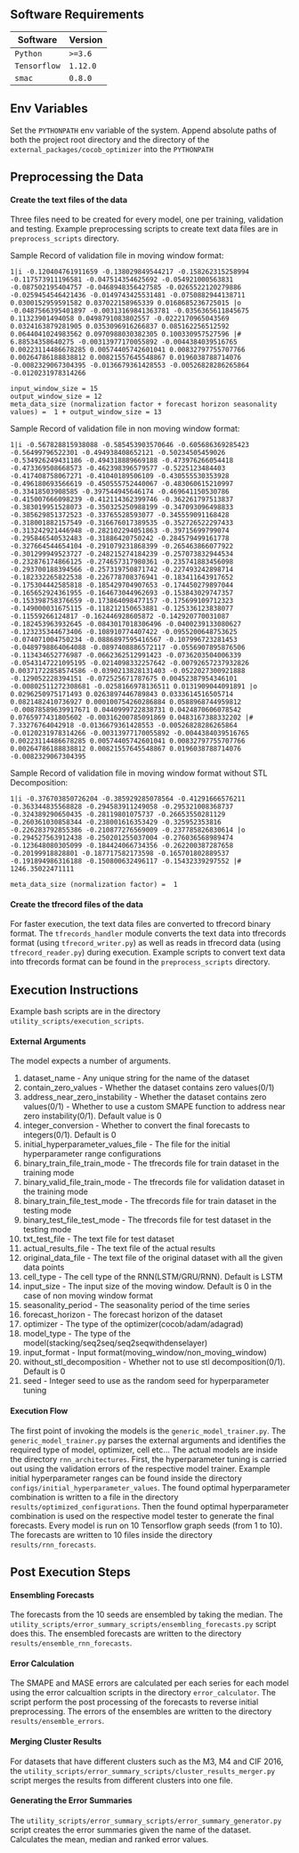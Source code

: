 ## Software Requirements ##

| Software  | Version |
| ------------- | ------------- |
| `Python`  |  `>=3.6`  |
| `Tensorflow`  | `1.12.0`  |
| `smac`  | `0.8.0` |

## Env Variables ##

Set the `PYTHONPATH` env variable of the system. Append absolute paths of both the project root directory and the directory of the `external_packages/cocob_optimizer` into the `PYTHONPATH`  


## Preprocessing the Data ##

#### Create the text files of the data ####

Three files need to be created for every model, one per training, validation and testing. Example preprocessing scripts to create text data files are in `preprocess_scripts` directory.

Sample Record of validation file in moving window format:

`1|i -0.120404761911659 -0.138029849544217 -0.158262315258994 -0.117573911196581 -0.047514354625692 -0.054921000563831 -0.087502195404757 -0.0468948356427585 -0.0265522120279886 -0.0259454546421436 -0.0149743425531481 -0.0750882944138711 0.0300152959591582 0.037022158965339 0.0168685236725015 |o -0.0487566395401897 -0.00313169841363781 -0.0356365611845675 0.11323901494058 0.0498791083802557 -0.0222170965043569 0.0324163879281905 0.0353096916266837 0.085162256512592 0.0644041024983562 0.0970988030382305 0.100330957527596 |# 6.88534358640275 -0.00313977170055892 -0.0044384039516765 0.00223114486678285 0.00574405742601041 0.00832797755707766 0.00264786188838812 0.00821557645548867 0.0196038788714076 -0.0082329067304395 -0.0136679361428553 -0.00526828286265864 -0.0120231978314266`


`input_window_size = 15`\
`output_window_size = 12`\
`meta_data_size (normalization factor + forecast horizon seasonality values) =  1 + output_window_size = 13`

Sample Record of validation file in non moving window format:

`1|i -0.567828815938088 -0.585453903570646 -0.605686369285423 -0.56499796522301 -0.494938408652121 -0.50234505459026 -0.534926249431186 -0.494318889669188 -0.473976266054418 -0.473369508668573 -0.462398396579577 -0.5225123484403 -0.417408758067271 -0.41040189506109 -0.430555530353928 -0.496180693566619 -0.450555752440067 -0.483060615210997 -0.33418503908585 -0.397544945646174 -0.469641150530786 -0.415007666098239 -0.412114362399746 -0.362261797513837 -0.383019951528073 -0.350325250988199 -0.347093096498833 -0.385629851372523 -0.33765528593077 -0.345559091168428 -0.318001882157549 -0.316676017389535 -0.352726522297433 -0.313242921446948 -0.282102294051863 -0.39715699799074 -0.295846540532483 -0.31886420750242 -0.284579499161778 -0.327664544654104 -0.291079231868399 -0.265463866077922 -0.301299949523727 -0.248215274184239 -0.257073832944534 -0.232876174866125 -0.274657317980361 -0.235741883456098 -0.293700188394566 -0.257319750871742 -0.227493242898714 -0.182332265822538 -0.226778708376941 -0.183411643917652 -0.175304442585818 -0.185429704907653 -0.174450279897044 -0.165652924361955 -0.164673044962693 -0.153843029747357 -0.153398758376659 -0.173864098477157 -0.175699109712323 -0.149000031675115 -0.118212150653881 -0.125336123838077 -0.11559266124817 -0.162446928605872 -0.142920770031087 -0.182453963932645 -0.0843017018306496 -0.0400239133080627 -0.123235344673406 -0.108910774407422 -0.0955200648753625 -0.074071004750234 -0.0886897595416567 -0.107996723281453 -0.0489798864064088 -0.0897408886572117 -0.0556907895876506 -0.113434652776987 -0.0662362512991423 -0.0736203504006339 -0.0543147221095195 -0.0214098332257642 -0.00792657237932826 0.00371722858574586 -0.0390213828131403 -0.0522027300921888 -0.129052228394151 -0.072525671787675 0.00452387954346101 -0.00802511272308681 -0.0258166978136511 0.0131909044091891 |o 0.0296250975171493 0.0263897446789843 0.0333614516505714 0.0821482410736927 0.000100754260286884 0.0588968744959812 -0.00878589639917671 0.0440999722838731 0.0424870606078542 0.0765977431805602 -0.00316200785091869 0.0483167388332202 |# 7.33276764042918 -0.0136679361428553 -0.00526828286265864 -0.0120231978314266 -0.00313977170055892 -0.0044384039516765 0.00223114486678285 0.00574405742601041 0.00832797755707766 0.00264786188838812 0.00821557645548867 0.0196038788714076 -0.0082329067304395`

Sample Record of validation file in moving window format without STL Decomposition:

`1|i -0.376703850726204 -0.385929285078564 -0.41291666576211 -0.363344835568828 -0.294583911249058 -0.295321008368737 -0.324389290650435 -0.28119801075737 -0.26653550281129 -0.260361030858344 -0.238001616353429 -0.325952353816 -0.226283792855386 -0.210877276569009 -0.237785826830614 |o -0.294527563912438 -0.250201255037004 -0.276036568989474 -0.123648080305099 -0.184424066734356 -0.262200387287658 -0.20199918828801 -0.187717582173598 -0.165701802889537 -0.191894986316188 -0.150800632496117 -0.15432339297552 |# 1246.35022471111`

`meta_data_size (normalization factor) =  1 `
#### Create the tfrecord files of the data ####

For faster execution, the text data files are converted to tfrecord binary format. The `tfrecords_handler` module converts the text data into tfrecords format (using `tfrecord_writer.py`) as well as reads in tfrecord data (using `tfrecord_reader.py`) during execution. Example scripts to convert text data into tfrecords format can be found in the `preprocess_scripts` directory.
## Execution Instructions ##

Example bash scripts are in the directory `utility_scripts/execution_scripts`. 

#### External Arguments ####
The model expects a number of arguments.
1. dataset_name - Any unique string for the name of the dataset
2. contain_zero_values - Whether the dataset contains zero values(0/1)
3. address_near_zero_instability - Whether the dataset contains zero values(0/1) - Whether to use a custom SMAPE function to address near zero instability(0/1). Default value is 0
4. integer_conversion - Whether to convert the final forecasts to integers(0/1). Default is 0
5. initial_hyperparameter_values_file - The file for the initial hyperparameter range configurations
6. binary_train_file_train_mode - The tfrecords file for train dataset in the training mode
7. binary_valid_file_train_mode - The tfrecords file for validation dataset in the training mode
8. binary_train_file_test_mode - The tfrecords file for train dataset in the testing mode
9. binary_test_file_test_mode - The tfrecords file for test dataset in the testing mode
10. txt_test_file - The text file for test dataset
11. actual_results_file - The text file of the actual results
12. original_data_file - The text file of the original dataset with all the given data points
13. cell_type - The cell type of the RNN(LSTM/GRU/RNN). Default is LSTM
14. input_size - The input size of the moving window. Default is 0 in the case of non moving window format
15. seasonality_period - The seasonality period of the time series
16. forecast_horizon - The forecast horizon of the dataset
17. optimizer - The type of the optimizer(cocob/adam/adagrad)
18. model_type - The type of the model(stacking/seq2seq/seq2seqwithdenselayer)
19. input_format - Input format(moving_window/non_moving_window)
20. without_stl_decomposition - Whether not to use stl decomposition(0/1). Default is 0
21. seed - Integer seed to use as the random seed for hyperparameter tuning

#### Execution Flow ####

The first point of invoking the models is the `generic_model_trainer.py`. The `generic_model_trainer.py` parses the external arguments and identifies the required type of model, optimizer, cell etc... The actual models are inside the directory `rnn_architectures`. 
First, the hyperparameter tuning is carried out using the validation errors of the respective model trainer. Example initial hyperparameter ranges can be found inside the directory `configs/initial_hyperparameter_values`. The found optimal hyperparameter combination is  written to a file in the directory `results/optimized_configurations`. 
Then the found optimal hyperparameter combination is used on the respective model tester to generate the final forecasts. Every model is run on 10 Tensorflow graph seeds (from 1 to 10). The forecasts are written to 10 files inside the directory `results/rnn_forecasts`.
  
## Post Execution Steps ##

#### Ensembling Forecasts ####
The forecasts from the 10 seeds are ensembled by taking the median. The `utility_scripts/error_summary_scripts/ensembling_forecasts.py` script does this. The ensembled forecasts are written to the directory `results/ensemble_rnn_forecasts`.

#### Error Calculation ####
The SMAPE and MASE errors are calculated per each series for each model using the error calcualtion scripts in the directory `error_calculator`. The script perform the post processing of the forecasts to reverse initial preprocessing. The errors of the ensembles are written to the directory `results/ensemble_errors`. 


#### Merging Cluster Results ####
For datasets that have different clusters such as the M3, M4 and CIF 2016, the `utility_scripts/error_summary_scripts/cluster_results_merger.py` script merges the results from different clusters into one file.

#### Generating the Error Summaries ####
The `utility_scripts/error_summary_scripts/error_summary_generator.py` script creates the error summaries given the name of the dataset. Calculates the mean, median and ranked error values. 